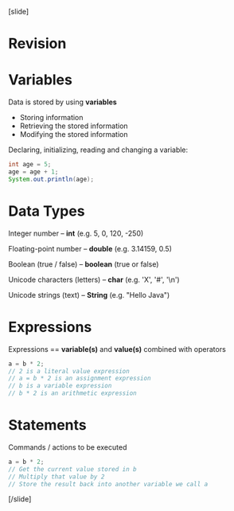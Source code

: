 [slide]
# Revision

# Variables
Data is stored by using **variables**
* Storing information
* Retrieving the stored information
* Modifying the stored information

 Declaring, initializing, reading and changing a variable:

```java
int age = 5;
age = age + 1;
System.out.println(age);
```

# Data Types
Integer number – **int** (e.g. 5, 0, 120, -250)

Floating-point number – **double** (e.g. 3.14159, 0.5)

Boolean (true / false) – **boolean** (true or false)

Unicode characters (letters) – **char** (e.g. 'X', '#', '\n')

Unicode strings (text) – **String** (e.g. "Hello Java")

# Expressions
Expressions == **variable(s)** and **value(s)** combined with operators

```java
a = b * 2;
// 2 is a literal value expression
// a = b * 2 is an assignment expression
// b is a variable expression
// b * 2 is an arithmetic expression
```

# Statements
Commands / actions to be executed

```java
a = b * 2;
// Get the current value stored in b
// Multiply that value by 2
// Store the result back into another variable we call a
```
[/slide]
